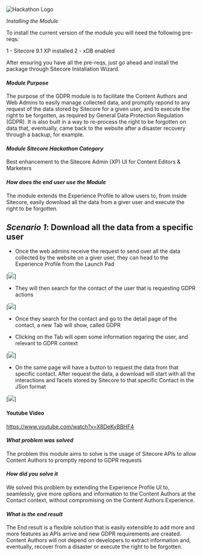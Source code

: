 ![Hackathon Logo](documentation/images/hackathon.png?raw=true "Hackathon Logo") 

*Installing the Module*

To install the current version of the module you will need the following pre-reqs:

1 - Sitecore 9.1 XP installed
2 - xDB enabled

After ensuring you have all the pre-reqs, just go ahead and install the package through Sitecore Installation Wizard.

#### *Module Purpose*

The purpose of the GDPR module is to facilitate the Content Authors and Web Admins to easily manage collected data, and promptly repond to any request of the data stored by Sitecore for a given user, and to execute the right to be forgotten, as required by General Data Protection Regulation (GDPR). It is also built in a way to re-process the right to be forgotten on data that, eventually, came back to the website after a disaster recovery through a backup, for example.

#### *Module Sitecore Hackathon Category*

Best enhancement to the Sitecore Admin (XP) UI for Content Editors & Marketers

#### *How does the end user use the Module*

The module extends the Experience Profile to allow users to, from inside Sitecore, easily download all the data from a giver user and execute the right to be forgotten.

## *Scenario 1*: Download all the data from a specific user

- Once the web admins receive the request to send over all the data collected by the website on a giver user, they can head to the Experience Profile from the Launch Pad

[<img src="https://i.postimg.cc/TyN3MQCv/Experience-Profile.png" />]

- They will then search for the contact of the user that is requesting GDPR actions

[<img src="https://i.postimg.cc/wRLqNzH9/Experience-Profile-2.png" />]

- Once they search for the contact and go to the detail page of the contact, a new Tab will show, called GDPR

- Clicking on the Tab will open some information regaring the user, and relevant to GDPR context

[<img src="https://i.postimg.cc/mz0ZhDvd/Experience-Profile-3.png" />]

- On the same page will have a button to request the data from that specific contact. After request the data, a download will start with all the interactions and facets stored by Sitecore to that specific Contact in the JSon format

[<img src="https://i.postimg.cc/TLyYRm4L/Experience-Profile-4.png" />]

	
#### Youtube Video
https://www.youtube.com/watch?v=X8DeKyBBHF4

#### *What problem was solved*

The problem this module aims to solve is the usage of Sitecore APIs to allow Content Authors to promptly repond to GDPR requests

#### *How did you solve it*

We solved this problem by extending the Experience Profile UI to, seamlessly, give more options and information to the Content Authors at the Contact context, without compromising on the Content Authors Experience.

#### *What is the end result*

The End result is a flexible solution that is easily extensible to add more and more features as APIs arrive and new GDPR requirements are created.
Content Authors will not depend on developers to extract information and, eventually, recover from a disaster or execute the right to be forgotten.
